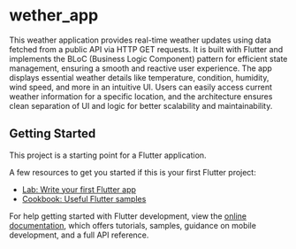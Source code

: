 # wether_app

This weather application provides real-time weather updates using data fetched from a public API via HTTP GET requests. It is built with Flutter and implements the BLoC (Business Logic Component) pattern for efficient state management, ensuring a smooth and reactive user experience. The app displays essential weather details like temperature, condition, humidity, wind speed, and more in an intuitive UI. Users can easily access current weather information for a specific location, and the architecture ensures clean separation of UI and logic for better scalability and maintainability.


## Getting Started

This project is a starting point for a Flutter application.

A few resources to get you started if this is your first Flutter project:

- [Lab: Write your first Flutter app](https://docs.flutter.dev/get-started/codelab)
- [Cookbook: Useful Flutter samples](https://docs.flutter.dev/cookbook)

For help getting started with Flutter development, view the
[online documentation](https://docs.flutter.dev/), which offers tutorials,
samples, guidance on mobile development, and a full API reference.
